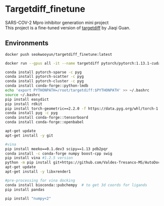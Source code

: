 # Targetdiff_finetune
SARS-COV-2 Mpro inhibitor generation mini project
<br> This project is a fine-tuned version of [targetdiff](https://github.com/original_author/targetdiff) by Jiaqi Guan.

## Environments
```bash
docker push seokwooyun/targetdiff_finetune:latest
```
```bash
docker run --gpus all -it --name targetdiff pytorch/pytorch:1.13.1-cuda11.6-cudnn8-devel /bin/bash

conda install pytorch-sparse -c pyg
conda install pytorch-scatter -c pyg
conda install pytorch-cluster -c pyg
conda install conda-forge::python-lmdb
echo 'export PYTHONPATH=/root/targetdiff:$PYTHONPATH' >> ~/.bashrc
source ~/.bashrc
pip install easydict
pip install rdkit
pip install torch-geometric==2.2.0 -f https://data.pyg.org/whl/torch-1.13.1+cu116.html
conda install pyg -c pyg
conda install conda-forge::tensorboard
conda install conda-forge::openbabel

apt-get update
apt-get install -y git

#vina
pip install meeko==0.1.dev3 scipy==1.13 pdb2pqr
conda install -c conda-forge numpy boost-cpp swig
pip install vina #1.2.5 version
python -m pip install git+https://github.com/Valdes-Tresanco-MS/AutoDockTools_py3
apt-get update
apt-get install -y libxrender1

#pre-processing for vina docking
conda install bioconda::pubchempy  # to get 3d coords for ligands
pip install pandas

pip install "numpy<2"
```
